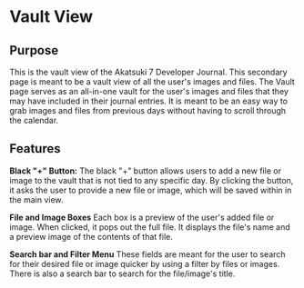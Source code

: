 # Vault View

## Purpose
This is the vault view of the Akatsuki 7 Developer Journal. This secondary page is meant to be a vault view of all the user's images and files. The Vault page serves as an all-in-one vault for the user's images and files that they may have included in their journal entries. It is meant to be an easy way to grab images and files from previous days without having to scroll through the calendar. 

## Features
**Black "+" Button:** 
The black "+" button allows users to add a new file or image to the vault that is not tied to any specific day. By clicking the button, it asks the user to provide a new file or image, which will be saved within  in the main view.

**File and Image Boxes**
Each box is a preview of the user's added file or image. When clicked, it pops out the full file. It displays the file's name and a preview image of the contents of that file.

**Search bar and Filter Menu**
These fields are meant for the user to search for their desired file or image quicker by using a filter by files or images. There is also a search bar to search for the file/image's title.